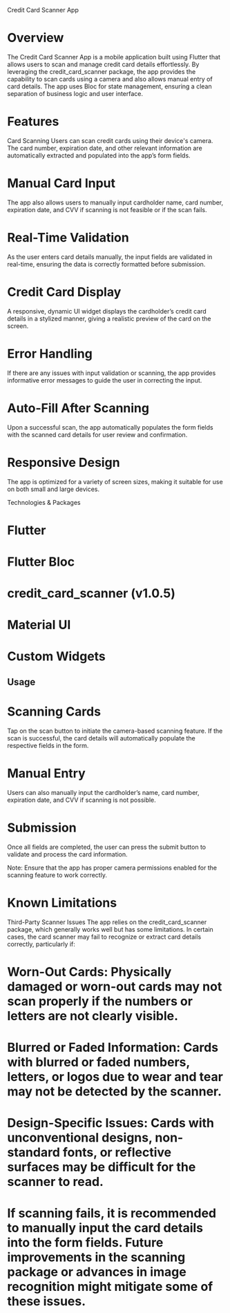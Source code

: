 Credit Card Scanner App
# Overview
The Credit Card Scanner App is a mobile application built using Flutter that allows users to scan and manage credit card details effortlessly. By leveraging the credit_card_scanner package, the app provides the capability to scan cards using a camera and also allows manual entry of card details. The app uses Bloc for state management, ensuring a clean separation of business logic and user interface.

# Features 
Card Scanning
Users can scan credit cards using their device's camera. The card number, expiration date, and other relevant information are automatically extracted and populated into the app’s form fields.

# Manual Card Input
The app also allows users to manually input cardholder name, card number, expiration date, and CVV if scanning is not feasible or if the scan fails.

# Real-Time Validation
As the user enters card details manually, the input fields are validated in real-time, ensuring the data is correctly formatted before submission.

# Credit Card Display
A responsive, dynamic UI widget displays the cardholder’s credit card details in a stylized manner, giving a realistic preview of the card on the screen.

# Error Handling
If there are any issues with input validation or scanning, the app provides informative error messages to guide the user in correcting the input.

# Auto-Fill After Scanning
Upon a successful scan, the app automatically populates the form fields with the scanned card details for user review and confirmation.

# Responsive Design
The app is optimized for a variety of screen sizes, making it suitable for use on both small and large devices.

Technologies & Packages
# Flutter
# Flutter Bloc
# credit_card_scanner (v1.0.5)
# Material UI
# Custom Widgets

## Usage

# Scanning Cards
Tap on the scan button to initiate the camera-based scanning feature. If the scan is successful, the card details will automatically populate the respective fields in the form.

# Manual Entry
Users can also manually input the cardholder’s name, card number, expiration date, and CVV if scanning is not possible.

# Submission
Once all fields are completed, the user can press the submit button to validate and process the card information.

Note: Ensure that the app has proper camera permissions enabled for the scanning feature to work correctly.

# Known Limitations

Third-Party Scanner Issues
The app relies on the credit_card_scanner package, which generally works well but has some limitations. In certain cases, the card scanner may fail to recognize or extract card details correctly, particularly if:

# Worn-Out Cards: Physically damaged or worn-out cards may not scan properly if the numbers or letters are not clearly visible.
# Blurred or Faded Information: Cards with blurred or faded numbers, letters, or logos due to wear and tear may not be detected by the scanner.
# Design-Specific Issues: Cards with unconventional designs, non-standard fonts, or reflective surfaces may be difficult for the scanner to read.
# If scanning fails, it is recommended to manually input the card details into the form fields. Future improvements in the scanning package or advances in image recognition might mitigate some of these issues.